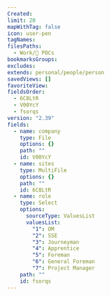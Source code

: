```yaml
---
Created: 
limit: 20
mapWithTag: false
icon: user-pen
tagNames: 
filesPaths:
  - Work/👤 POCs
bookmarksGroups: 
excludes: 
extends: personal/people/person
savedViews: []
favoriteView: 
fieldsOrder:
  - 6C8LtR
  - V00YcY
  - fsorqs
version: "2.39"
fields:
  - name: company
    type: File
    options: {}
    path: ""
    id: V00YcY
  - name: sites
    type: MultiFile
    options: {}
    path: ""
    id: 6C8LtR
  - name: role
    type: Select
    options:
      sourceType: ValuesList
      valuesList:
        "1": OM
        "2": SSE
        "3": Journeyman
        "4": Apprentice
        "5": Foreman
        "6": General Foreman
        "7": Project Manager
    path: ""
    id: fsorqs
---
```

